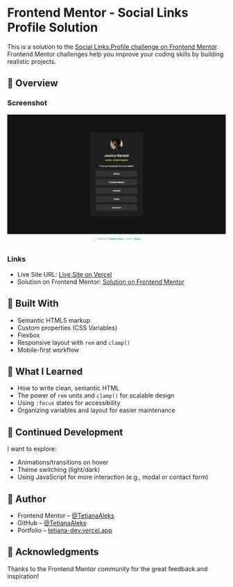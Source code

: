 # Frontend Mentor - Social Links Profile Solution

This is a solution to the [Social Links Profile challenge on Frontend Mentor](https://www.frontendmentor.io/challenges/social-links-profile-UG32l9m6dQ). Frontend Mentor challenges help you improve your coding skills by building realistic projects.

## 🚀 Overview

### Screenshot

![Social Links Profile Screenshot](./preview/preview.png)

### Links

- Live Site URL: [Live Site on Vercel](https://social-links-profile-omega-seven.vercel.app/)
- Solution on Frontend Mentor: [Solution on Frontend Mentor](https://www.frontendmentor.io/solutions/responsive-social-links-card-with-semantic-html-rem-units-and-css-varia-Cwauw2jcPG)

## 🔧 Built With

- Semantic HTML5 markup
- Custom properties (CSS Variables)
- Flexbox
- Responsive layout with `rem` and `clamp()`
- Mobile-first workflow

## 🧠 What I Learned

- How to write clean, semantic HTML
- The power of `rem` units and `clamp()` for scalable design
- Using `:focus` states for accessibility
- Organizing variables and layout for easier maintenance

## 🚀 Continued Development

I want to explore:
- Animations/transitions on hover
- Theme switching (light/dark)
- Using JavaScript for more interaction (e.g., modal or contact form)

## 🤝 Author

- Frontend Mentor – [@TetianaAleks](https://www.frontendmentor.io/profile/TetianaAleks)
- GitHub – [@TetianaAleks](https://github.com/TetianaAleks)
- Portfolio – [tetiana-dev.vercel.app](https://tetiana-dev.vercel.app)

## 🙏 Acknowledgments

Thanks to the Frontend Mentor community for the great feedback and inspiration!